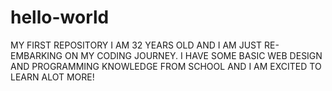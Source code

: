 # hello-world
MY FIRST REPOSITORY
I AM 32 YEARS OLD AND I AM JUST RE-EMBARKING ON MY CODING JOURNEY. I HAVE SOME BASIC WEB DESIGN AND PROGRAMMING KNOWLEDGE FROM SCHOOL AND I AM EXCITED TO LEARN ALOT MORE!
